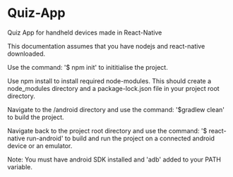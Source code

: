 # Quiz-App
Quiz App for handheld devices made in React-Native

This documentation assumes that you have nodejs and react-native downloaded.

Use the command: 
'$ npm init'
to inititialise the project.

Use npm install to install required node-modules. This should create a node_modules directory and a package-lock.json file in your project root directory.

Navigate to the /android directory and use the command:
'$gradlew clean'
to build the project.

Navigate back to the project root directory and use the command:
'$ react-native run-android'
to build and run the project on a connected android device or an emulator.

Note: You must have android SDK installed and 'adb' added to your PATH variable.
